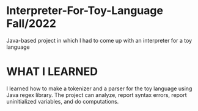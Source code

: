 # Interpreter-For-Toy-Language Fall/2022
Java-based project in which I had to come up with an interpreter for a toy language

# WHAT I LEARNED
I learned how to make a tokenizer and a parser for the toy language using Java regex library. The project can analyze, report syntax errors, report uninitialized variables, and do computations. 
